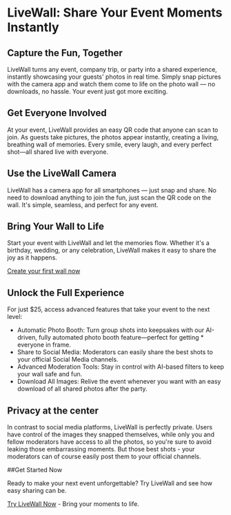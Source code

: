 # LiveWall: Share Your Event Moments Instantly

## Capture the Fun, Together

LiveWall turns any event, company trip, or party into a shared experience, instantly showcasing your guests' photos in real time. Simply snap pictures with the camera app and watch them come to life on the photo wall — no downloads, no hassle. Your event just got more exciting.

## Get Everyone Involved

At your event, LiveWall provides an easy QR code that anyone can scan to join. As guests take pictures, the photos appear instantly, creating a living, breathing wall of memories. Every smile, every laugh, and every perfect shot—all shared live with everyone.

## Use the LiveWall Camera

LiveWall has a camera app for all smartphones — just snap and share. No need to download anything to join the fun, just scan the QR code on the wall. It's simple, seamless, and perfect for any event.

## Bring Your Wall to Life

Start your event with LiveWall and let the memories flow. Whether it's a birthday, wedding, or any celebration, LiveWall makes it easy to share the joy as it happens.

[Create your first wall now](https://livewall.no/start)

## Unlock the Full Experience

For just $25, access advanced features that take your event to the next level:

* Automatic Photo Booth: Turn group shots into keepsakes with our AI-driven, fully automated photo booth feature—perfect for getting * everyone in frame.
* Share to Social Media: Moderators can easily share the best shots to your official Social Media channels.
* Advanced Moderation Tools: Stay in control with AI-based filters to keep your wall safe and fun.
* Download All Images: Relive the event whenever you want with an easy download of all shared photos after the party.

## Privacy at the center

In contrast to social media platforms, LiveWall is perfectly private. Users have control of the images they snapped themselves, while only you and fellow moderators have access to all the photos, so you're sure to avoid leaking those embarrassing moments. But those best shots - your moderators can of course easily post them to your official channels.

##Get Started Now

Ready to make your next event unforgettable? Try LiveWall and see how easy sharing can be.

[Try LiveWall Now](https://livewall.no/start) - Bring your moments to life.

